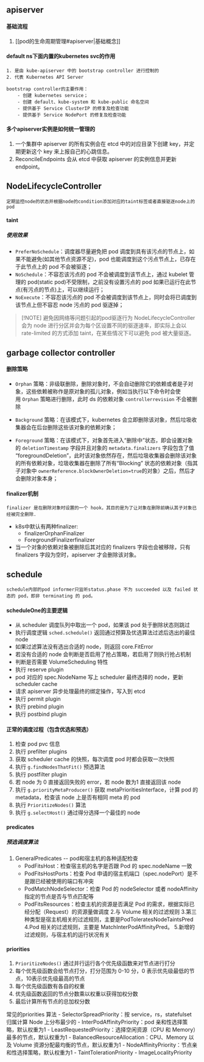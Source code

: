 ## apiserver

#### 基础流程
1. [[pod的生命周期管理#apiserver|基础概念]]  

#### default ns下面内置的kubernetes svc的作用
	1. 是由 kube-apiserver 中的 bootstrap controller 进行控制的
	2. 代表 Kubernetes API Server

	bootstrap controller的主要作用：
		- 创建 kubernetes service；
		- 创建 default、kube-system 和 kube-public 命名空间
		- 提供基于 Service ClusterIP 的修复及检查功能
		- 提供基于 Service NodePort 的修复及检查功能

#### 多个apiserver实例是如何统一管理的
1. 一个集群中 apiserver 的所有实例会在 etcd 中的对应目录下创建 key，并定期更新这个 key 来上报自己的心跳信息。
2. ReconcileEndpoints 会从 etcd 中获取 apiserver 的实例信息并更新 endpoint。

## NodeLifecycleController
	定期监控node的状态并根据node的condition添加对应的taint标签或者直接驱逐node上的pod
#### taint
##### 使用效果
- `PreferNoSchedule`：调度器尽量避免把 pod 调度到具有该污点的节点上，如果不能避免(如其他节点资源不足)，pod 也能调度到这个污点节点上，已存在于此节点上的 pod 不会被驱逐；
- `NoSchedule`：不容忍该污点的 pod 不会被调度到该节点上，通过 kubelet 管理的 pod(static pod)不受限制，之前没有设置污点的 pod 如果已运行在此节点(有污点的节点)上，可以继续运行；
- `NoExecute`：不容忍该污点的 pod 不会被调度到该节点上，同时会将已调度到该节点上但不容忍 node 污点的 pod 驱逐掉；


> [!NOTE] 避免因网络等问题引起的pod驱逐行为
>  NodeLifecycleController 会为 node 进行分区并会为每个区设置不同的驱逐速率，即实际上会以 rate-limited 的方式添加 taint，在某些情况下可以避免 pod 被大量驱逐。

## garbage collector controller
#### 删除策略
- `Orphan` 策略：非级联删除，删除对象时，不会自动删除它的依赖或者是子对象，这些依赖被称作是原对象的孤儿对象，例如当执行以下命令时会使用 `Orphan` 策略进行删除，此时 ds 的依赖对象 `controllerrevision` 不会被删除

- `Background` 策略：在该模式下，kubernetes 会立即删除该对象，然后垃圾收集器会在后台删除这些该对象的依赖对象；

- `Foreground` 策略：在该模式下，对象首先进入“删除中”状态，即会设置对象的 `deletionTimestamp` 字段并且对象的 `metadata.finalizers` 字段包含了值 “foregroundDeletion”，此时该对象依然存在，然后垃圾收集器会删除该对象的所有依赖对象，垃圾收集器在删除了所有“Blocking” 状态的依赖对象（指其子对象中 `ownerReference.blockOwnerDeletion=true`的对象）之后，然后才会删除对象本身；

#### finalizer机制
	finalizer 是在删除对象时设置的一个 hook，其目的是为了让对象在删除前确认其子对象已经被完全删除.

- k8s中默认有两种finalizer:
	- finalizerOrphanFinalizer 
	- ForegroundFinalizerfinalizer
- 当一个对象的依赖对象被删除后其对应的 finalizers 字段也会被移除，只有 finalizers 字段为空时，apiserver 才会删除该对象。

## schedule
	schedule内部的pod informer只监听status.phase 不为 succeeded 以及 failed 状态的 pod，即非 terminating 的 pod。

#### scheduleOne的主要逻辑
 - 从 scheduler 调度队列中取出一个 pod，如果该 pod 处于删除状态则跳过
- 执行调度逻辑 `sched.schedule()` 返回通过预算及优选算法过滤后选出的最佳 node
- 如果过滤算法没有选出合适的 node，则返回 core.FitError
- 若没有合适的 node 会判断是否启用了抢占策略，若启用了则执行抢占机制
- 判断是否需要 VolumeScheduling 特性
- 执行 reserve plugin
- pod 对应的 spec.NodeName 写上 scheduler 最终选择的 node，更新 scheduler cache
- 请求 apiserver 异步处理最终的绑定操作，写入到 etcd
- 执行 permit plugin
- 执行 prebind plugin
- 执行 postbind plugin

#### 正常的调度过程（包含优选和预选）

 1. 检查 pod pvc 信息
 2. 执行 prefilter plugins
 3. 获取 scheduler cache 的快照，每次调度 pod 时都会获取一次快照
 4. 执行 `g.findNodesThatFit()` 预选算法
 5. 执行 postfilter plugin
 6. 若 node 为 0 直接返回失败的 error，若 node 数为1 直接返回该 node
 7. 执行 `g.priorityMetaProducer()` 获取 metaPrioritiesInterface，计算 pod 的metadata，检查该 node 上是否有相同 meta 的 pod
 8. 执行 `PrioritizeNodes()` 算法
 9. 执行 `g.selectHost()` 通过得分选择一个最佳的 node

#### predicates

##### 预选调度算法
1. GeneralPredicates -- pod和宿主机的各种适配检查
	- PodFitsHost：检查宿主机的名字是否跟 Pod 的 spec.nodeName 一致
	- PodFitsHostPorts：检查 Pod 申请的宿主机端口（spec.nodePort）是不是跟已经被使用的端口有冲突
	- PodMatchNodeSelector：检查 Pod 的 nodeSelector 或者 nodeAffinity 指定的节点是否与节点匹配等
	- PodFitsResources：检查主机的资源是否满足 Pod 的需求，根据实际已经分配（Request）的资源量做调度
  2.与 Volume 相关的过滤规则
  3.第三种类型是宿主机相关的过滤规则，主要是PodToleratesNodeTaintsPred
  4.Pod 相关的过滤规则，主要是 MatchInterPodAffinityPred。
  5.新增的过滤规则，与宿主机的运行状况有关

#### priorities
1. `PrioritizeNodes()` 通过并行运行各个优先级函数来对节点进行打分
2. 每个优先级函数会给节点打分，打分范围为 0-10 分，0 表示优先级最低的节点，10表示优先级最高的节点
3. 每个优先级函数有各自的权重
4. 优先级函数返回的节点分数乘以权重以获得加权分数
5. 最后计算所有节点的总加权分数

常见的priorities 算法
	- SelectorSpreadPriority：按 service，rs，statefulset 归属计算 Node 上分布最少的
	- InterPodAffinityPriority：pod 亲和性选择策略，默认权重为1
	- LeastRequestedPriority：选择空闲资源（CPU 和 Memory）最多的节点，默认权重为1
	- BalancedResourceAllocation：CPU、Memory 以及 Volume 资源分配最均衡的节点，默认权重为1
	- NodeAffinityPriority：节点亲和性选择策略，默认权重为1
	- TaintTolerationPriority
	- ImageLocalityPriority